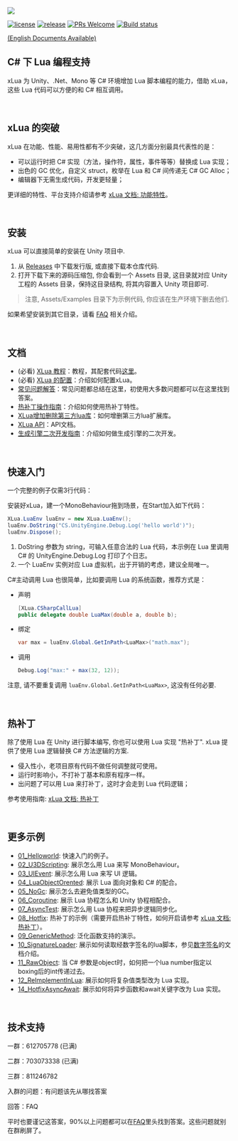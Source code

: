 ![](Assets/XLua/Doc/xLua.png)

[![license](https://img.shields.io/badge/license-MIT-blue.svg)](https://github.com/Tencent/xLua/blob/master/LICENSE.TXT)
[![release](https://img.shields.io/badge/release-v2.1.15-blue.svg)](https://github.com/Tencent/xLua/releases)
[![PRs Welcome](https://img.shields.io/badge/PRs-welcome-blue.svg)](https://github.com/Tencent/xLua/pulls)
[![Build status](https://github.com/Tencent/xLua/actions/workflows/build.yml/badge.svg)](https://github.com/Tencent/xLua/actions/workflows/build.yml)

[(English Documents Available)](README_EN.md)

## C# 下 Lua 编程支持

xLua 为 Unity、.Net、Mono 等 C# 环境增加 Lua 脚本编程的能力，借助 xLua，这些 Lua 代码可以方便的和 C# 相互调用。

<br/>

## xLua 的突破

xLua 在功能、性能、易用性都有不少突破，这几方面分别最具代表性的是：

* 可以运行时把 C# 实现（方法，操作符，属性，事件等等）替换成 Lua 实现；
* 出色的 GC 优化，自定义 struct，枚举在 Lua 和 C# 间传递无 C# GC Alloc；
* 编辑器下无需生成代码，开发更轻量；

更详细的特性、平台支持介绍请参考 [xLua 文档: 功能特性](Assets/XLua/Doc/features.md)。

<br/>

## 安装

xLua 可以直接简单的安装在 Unity 项目中.

1. 从 [Releases](https://github.com/Tencent/xLua/releases) 中下载发行版, 或直接下载本仓库代码.
2. 打开下载下来的源码压缩包, 你会看到一个 Assets 目录, 这目录就对应 Unity 工程的 Assets 目录，保持这目录结构, 将其内容置入 Unity 项目即可.

> 注意, Assets/Examples 目录下为示例代码, 你应该在生产环境下删去他们.

如果希望安装到其它目录，请看 [FAQ](Assets/XLua/Doc/faq.md) 相关介绍。

<br/>

## 文档

* (必看) [XLua 教程](Assets/XLua/Doc/XLua教程.md)：教程，其配套代码[这里](Assets/XLua/Tutorial/)。
* (必看) [XLua 的配置](Assets/XLua/Doc/configure.md)：介绍如何配置xLua。
* [常见问题解答](Assets/XLua/Doc/faq.md)：常见问题都总结在这里，初使用大多数问题都可以在这里找到答案。
* [热补丁操作指南](Assets/XLua/Doc/hotfix.md)：介绍如何使用热补丁特性。
* [XLua增加删除第三方lua库](Assets/XLua/Doc/XLua增加删除第三方lua库.md)：如何增删第三方lua扩展库。
* [XLua API](Assets/XLua/Doc/XLua_API.md)：API文档。
* [生成引擎二次开发指南](Assets/XLua/Doc/custom_generate.md)：介绍如何做生成引擎的二次开发。

<br/>

## 快速入门

一个完整的例子仅需3行代码：

安装好xLua，建一个MonoBehaviour拖到场景，在Start加入如下代码：

```csharp
XLua.LuaEnv luaEnv = new XLua.LuaEnv();
luaEnv.DoString("CS.UnityEngine.Debug.Log('hello world')");
luaEnv.Dispose();
```

1. DoString 参数为 string，可输入任意合法的 Lua 代码，本示例在 Lua 里调用 C# 的 UnityEngine.Debug.Log 打印了个日志。
2. 一个 LuaEnv 实例对应 Lua 虚拟机，出于开销的考虑，建议全局唯一。

C#主动调用 Lua 也很简单，比如要调用 Lua 的系统函数，推荐方式是：

* 声明

  ```csharp
  [XLua.CSharpCallLua]
  public delegate double LuaMax(double a, double b);
  ```

* 绑定

  ```csharp
  var max = luaEnv.Global.GetInPath<LuaMax>("math.max");
  ```

* 调用

  ```csharp
  Debug.Log("max:" + max(32, 12));
  ```

注意, 请不要重复调用 `luaEnv.Global.GetInPath<LuaMax>`, 这没有任何必要.

<br/>

## 热补丁

除了使用 Lua 在 Unity 进行脚本编写, 你也可以使用 Lua 实现 "热补丁". xLua 提供了使用 Lua 逻辑替换 C# 方法逻辑的方案.

* 侵入性小，老项目原有代码不做任何调整就可使用。
* 运行时影响小，不打补丁基本和原有程序一样。
* 出问题了可以用 Lua 来打补丁，这时才会走到 Lua 代码逻辑；

参考使用指南: [xLua 文档: 热补丁](Assets/XLua/Doc/hotfix.md)

<br/>

## 更多示例

* [01_Helloworld](Assets/XLua/Examples/01_Helloworld/): 快速入门的例子。
* [02_U3DScripting](Assets/XLua/Examples/02_U3DScripting/): 展示怎么用 Lua 来写 MonoBehaviour。
* [03_UIEvent](Assets/XLua/Examples/03_UIEvent/): 展示怎么用 Lua 来写 UI 逻辑。
* [04_LuaObjectOrented](Assets/XLua/Examples/04_LuaObjectOrented/): 展示 Lua 面向对象和 C# 的配合。
* [05_NoGc](Assets/XLua/Examples/05_NoGc/): 展示怎么去避免值类型的GC。
* [06_Coroutine](Assets/XLua/Examples/06_Coroutine/): 展示 Lua 协程怎么和 Unity 协程相配合。
* [07_AsyncTest](Assets/XLua/Examples/07_AsyncTest/): 展示怎么用 Lua 协程来把异步逻辑同步化。
* [08_Hotfix](Assets/XLua/Examples/08_Hotfix/): 热补丁的示例（需要开启热补丁特性，如何开启请参考 [xLua 文档: 热补丁](Assets/XLua/Doc/hotfix.md)）。
* [09_GenericMethod](Assets/XLua/Examples/09_GenericMethod/): 泛化函数支持的演示。
* [10_SignatureLoader](Assets/XLua/Examples/10_SignatureLoader/): 展示如何读取经数字签名的lua脚本，参见[数字签名](Assets/XLua/Doc/signature.md)的文档介绍。
* [11_RawObject](Assets/XLua/Examples/11_RawObject/): 当 C# 参数是object时，如何把一个lua number指定以boxing后的int传递过去。
* [12_ReImplementInLua](Assets/XLua/Examples/12_ReImplementInLua/): 展示如何将复杂值类型改为 Lua 实现。
* [14_HotfixAsyncAwait](Assets/XLua/Examples/14_HotfixAsyncAwait/): 展示如何将异步函数和await关键字改为 Lua 实现。

<br/>

## 技术支持

一群：612705778 (已满)

二群：703073338 (已满)

三群：811246782

入群的问题：有问题该先从哪找答案

回答：FAQ

平时也要谨记这答案，90%以上问题都可以在[FAQ](Assets/XLua/Doc/faq.md)里头找到答案。这些问题就别在群刷屏了。

